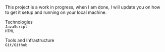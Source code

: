 This project is a work in progress, when I am done, I will update you on how to get it setup and running on your local machine.

Technologies <br>
`JavaScript`<br>
`HTML`

Tools and Infrastructure <br>
`Git/Github`
